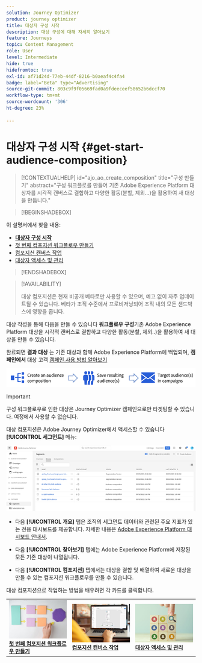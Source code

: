 ```yaml
---
solution: Journey Optimizer
product: journey optimizer
title: 대상자 구성 시작
description: 대상 구성에 대해 자세히 알아보기
feature: Journeys
topic: Content Management
role: User
level: Intermediate
hide: true
hidefromtoc: true
exl-id: af71d24d-77eb-44df-8216-b0aeaf4c4fa4
badge: label="Beta" type="Advertising"
source-git-commit: 803c9f9f05669fad0a9fdeeceef58652b6dccf70
workflow-type: tm+mt
source-wordcount: '306'
ht-degree: 23%

---
```


# 대상자 구성 시작 {#get-start-audience-composition}

>[!CONTEXTUALHELP]
>id="ajo_ao_create_composition"
>title="구성 만들기"
>abstract="구성 워크플로를 만들어 기존 Adobe Experience Platform 대상자를 시각적 캔버스로 결합하고 다양한 활동(분할, 제외...)을 활용하여 새 대상을 만듭니다."

>[!BEGINSHADEBOX]

이 설명서에서 찾을 내용:

* **[대상자 구성 시작](get-started-audience-orchestration.md)**
* [첫 번째 컴포지션 워크플로우 만들기](create-compositions.md)
* [컴포지션 캔버스 작업](composition-canvas.md)
* [대상자 액세스 및 관리](access-audiences.md)

>[!ENDSHADEBOX]

>[!AVAILABILITY]
>
>대상 컴포지션은 현재 비공개 베타로만 사용할 수 있으며, 예고 없이 자주 업데이트될 수 있습니다. 베타가 조직 수준에서 프로비저닝되어 조직 내의 모든 샌드박스에 영향을 줍니다.

대상 작성을 통해 다음을 만들 수 있습니다 **워크플로우 구성**&#x200B;기존 Adobe Experience Platform 대상을 시각적 캔버스로 결합하고 다양한 활동(분할, 제외..)을 활용하여 새 대상을 만들 수 있습니다.

완료되면 **결과 대상** 는 기존 대상과 함께 Adobe Experience Platform에 백업되며, **캠페인에서** 대상 고객 [캠페인 사용 방법 알아보기](../campaigns/get-started-with-campaigns.md)

![](assets/audiences-process.png)

>[!IMPORTANT]
>
>구성 워크플로우로 인한 대상은 Journey Optimizer 캠페인으로만 타겟팅할 수 있습니다. 여정에서 사용할 수 없습니다.

대상 컴포지션은 Adobe Journey Optimizer에서 액세스할 수 있습니다 **[!UICONTROL 세그먼트]** 메뉴:

![](assets/audiences-browse.png)

* 다음 **[!UICONTROL 개요]** 탭은 조직의 세그먼트 데이터와 관련된 주요 지표가 있는 전용 대시보드를 제공합니다. 자세한 내용은 [Adobe Experience Platform 대시보드 안내서](https://experienceleague.adobe.com/docs/experience-platform/dashboards/guides/segments.html).

* 다음 **[!UICONTROL 찾아보기]** 탭에는 Adobe Experience Platform에 저장된 모든 기존 대상이 나열됩니다.

* 다음 **[!UICONTROL 컴포지션]** 탭에서는 대상을 결합 및 배열하여 새로운 대상을 만들 수 있는 컴포지션 워크플로우를 만들 수 있습니다.

대상 컴포지션으로 작업하는 방법을 배우려면 각 카드를 클릭합니다.

<table style="table-layout:fixed"><tr style="border: 0;">
<td><a href="create-compositions.md"><img alt="컴포지션 워크플로우 만들기" src="../assets/do-not-localize/ao-workflows.jpg"></a>
<div><a href="create-compositions.md"><strong>첫 번째 컴포지션 워크플로우 만들기</strong></a></div></td>
<td><a href="composition-canvas.md"><img alt="컴포지션 캔버스 작업" src="../assets/do-not-localize/ao-canvas.jpg"></a>
<div><a href="composition-canvas.md"><strong>컴포지션 캔버스 작업</strong></a></div></td>
<td><a href="access-audiences.md"><img alt="대상자 액세스 및 관리" src="../assets/do-not-localize/ao-audiences.jpeg"></a>
<div><a href="access-audiences.md"><strong>대상자 액세스 및 관리</strong></a></div></td>
</tr></table>
